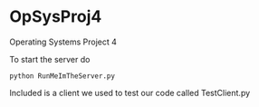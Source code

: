 # OpSysProj4
Operating Systems Project 4

To start the server do
```
python RunMeImTheServer.py
```
Included is a client we used to test our code called TestClient.py